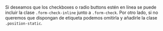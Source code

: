 Si deseamos que los checkboxes o radio buttons estén en línea se puede incluir la clase `.form-check-inline` junto a `.form-check`.
Por otro lado, si no queremos que dispongan de etiqueta podemos omitirla y añadirle la clase `.position-static`.
